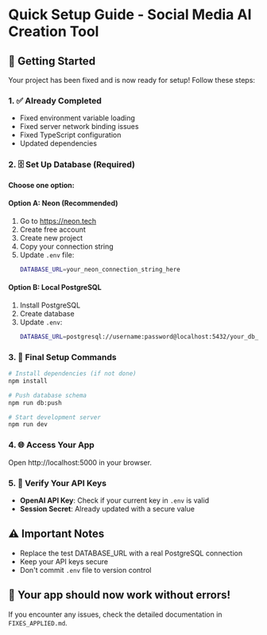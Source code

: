 # Quick Setup Guide - Social Media AI Creation Tool

## 🚀 Getting Started

Your project has been fixed and is now ready for setup! Follow these steps:

### 1. ✅ Already Completed
- Fixed environment variable loading
- Fixed server network binding issues
- Fixed TypeScript configuration
- Updated dependencies

### 2. 🗄️ Set Up Database (Required)

**Choose one option:**

#### Option A: Neon (Recommended)
1. Go to https://neon.tech
2. Create free account
3. Create new project
4. Copy your connection string
5. Update `.env` file:
   ```bash
   DATABASE_URL=your_neon_connection_string_here
   ```

#### Option B: Local PostgreSQL
1. Install PostgreSQL
2. Create database
3. Update `.env`:
   ```bash
   DATABASE_URL=postgresql://username:password@localhost:5432/your_db_name
   ```

### 3. 🔧 Final Setup Commands

```bash
# Install dependencies (if not done)
npm install

# Push database schema
npm run db:push

# Start development server
npm run dev
```

### 4. 🌐 Access Your App

Open http://localhost:5000 in your browser.

### 5. 🔑 Verify Your API Keys

- **OpenAI API Key**: Check if your current key in `.env` is valid
- **Session Secret**: Already updated with a secure value

## ⚠️ Important Notes

- Replace the test DATABASE_URL with a real PostgreSQL connection
- Keep your API keys secure
- Don't commit `.env` file to version control

## 🎯 Your app should now work without errors!

If you encounter any issues, check the detailed documentation in `FIXES_APPLIED.md`.
